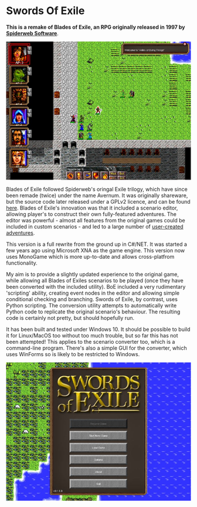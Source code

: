 # Swords Of Exile
**This is a remake of Blades of Exile, an RPG originally released in 1997 by [Spiderweb Software](https://www.spiderwebsoftware.com)**.

![image](screenshot02.jpg)

Blades of Exile followed Spiderweb's oringal Exile trilogy, which have since been remade (twice) under the name Avernum. It was originally shareware, but the source code later released under a GPLv2 licence, and can be found [here](https://www.spiderwebsoftware.com/blades/opensource.html). Blades of Exile's innovation was that it included a scenario editor, allowing player's to construct their own fully-featured adventures. The editor was powerful - almost all features from the original games could be included in custom scenarios - and led to a large number of [user-created adventures](http://www.spiderwebsoftware.com/blades/scen_list.html).

This version is a full rewrite from the ground up in C#/NET. It was started a few years ago using Microsoft XNA as the game engine. This version now uses MonoGame which is more up-to-date and allows cross-platfrom functionality.

My aim is to provide a slightly updated experience to the original game, while allowing all Blades of Exiles scenarios to be played (once they have been converted with the included utility). BoE included a very rudimentary 'scripting' ability, creating event nodes in the editor and allowing simple conditional checking and branching. Swords of Exile, by contrast, uses Python scripting. The conversion utility attempts to automatically write Python code to replicate the original scenario's behaviour. The resulting code is certainly not pretty, but should hopefully run.

It has been built and tested under Windows 10. It should be possible to build it for Linux/MacOS too without too much trouble, but so far this has not been attempted! This applies to the scenario converter too, which is a command-line program. There's also a simple GUI for the converter, which uses WinForms so is likely to be restricted to Windows.

![image](screenshot01.jpg)
